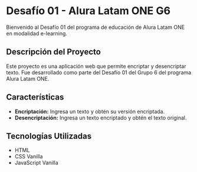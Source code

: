 # Desafío 01 - Alura Latam ONE G6

Bienvenido al Desafío 01 del programa de educación de Alura Latam ONE en modalidad e-learning.

## Descripción del Proyecto

Este proyecto es una aplicación web que permite encriptar y desencriptar texto. Fue desarrollado como parte del Desafío 01 del Grupo 6 del programa Alura Latam ONE.

## Características

- **Encriptación:** Ingresa un texto y obtén su versión encriptada.
- **Desencriptación:** Ingresa un texto encriptado y obtén el texto original.

## Tecnologías Utilizadas

- HTML
- CSS Vanilla
- JavaScript Vanilla




